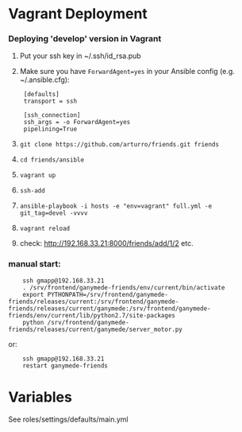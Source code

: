 Vagrant Deployment
==================

### Deploying 'develop' version in Vagrant

1. Put your ssh key in ~/.ssh/id_rsa.pub
2. Make sure you have `ForwardAgent=yes` in your Ansible config (e.g. ~/.ansible.cfg):

        [defaults]
        transport = ssh

        [ssh_connection]
        ssh_args = -o ForwardAgent=yes
        pipelining=True

3. `git clone https://github.com/arturro/friends.git friends`
4.  `cd friends/ansible`
3. `vagrant up`
4. `ssh-add`
5. `ansible-playbook -i hosts -e "env=vagrant" full.yml -e git_tag=devel -vvvv`
6. `vagrant reload`
7. check: http://192.168.33.21:8000/friends/add/1/2 etc.



### manual start:

        ssh gmapp@192.168.33.21
        . /srv/frontend/ganymede-friends/env/current/bin/activate
        export PYTHONPATH=/srv/frontend/ganymede-friends/releases/current:/srv/frontend/ganymede-friends/releases/current/ganymede:/srv/frontend/ganymede-friends/env/current/lib/python2.7/site-packages
        python /srv/frontend/ganymede-friends/releases/current/ganymede/server_motor.py

or:

        ssh gmapp@192.168.33.21
        restart ganymede-friends



# Variables

See roles/settings/defaults/main.yml


